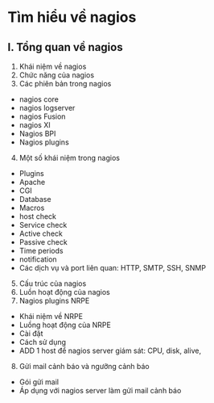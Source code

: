 # Tìm hiểu về nagios 

## I. Tổng quan về nagios 
1. Khái niệm về nagios 
2. Chức năng của nagios
3. Các phiên bản trong nagios 
- nagios core
- nagios logserver 
- nagios Fusion 
- nagios XI
- Nagios BPI 
- Nagios plugins 
4. Một số khái niệm trong nagios 
- Plugins 
- Apache
- CGI 
- Database 
- Macros 
- host check 
- Service check 
- Active check 
- Passive check 
- Time periods
- notification 
- Các dịch vụ và port liên quan: HTTP, SMTP, SSH, SNMP 
5. Cấu trúc của nagios 
6. Luồn hoạt động của nagios 
7. Nagios plugins NRPE 
- Khái niệm về NRPE
- Luồng hoạt động của NRPE
- Cài đặt
- Cách sử dụng 
- ADD 1 host để nagios server giám sát: CPU, disk, alive, 
8. Gửi mail cảnh báo và ngưỡng cảnh báo 
- Gói gửi mail  
- Áp dụng với nagios server làm gửi mail cảnh báo